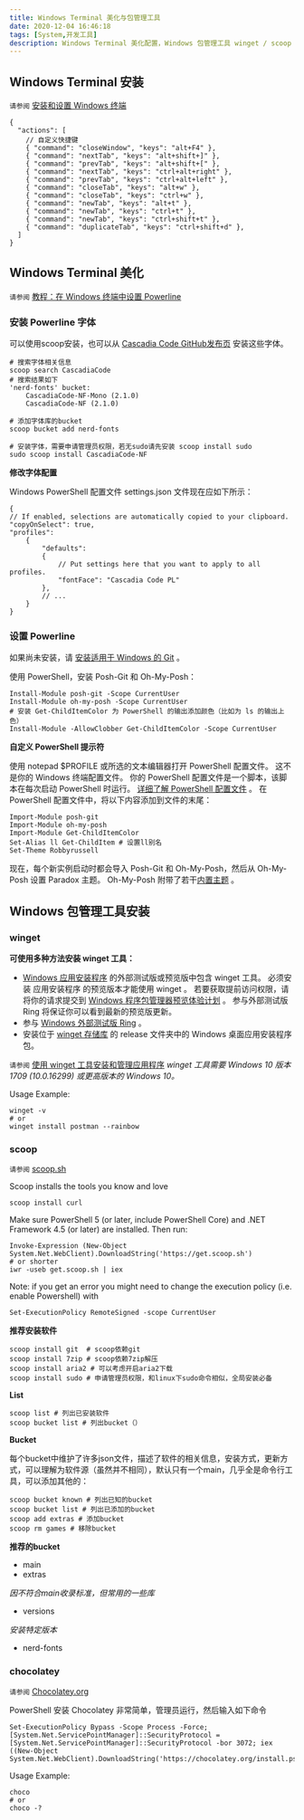 ```yaml
---
title: Windows Terminal 美化与包管理工具
date: 2020-12-04 16:46:18
tags: [System,开发工具]
description: Windows Terminal 美化配置，Windows 包管理工具 winget / scoop / chocolatey 的安装使用。
---
```


## Windows Terminal 安装

`请参阅` [安装和设置 Windows 终端](https://docs.microsoft.com/zh-cn/windows/terminal/get-started)

```json5
{
  "actions": [
    // 自定义快捷键
    { "command": "closeWindow", "keys": "alt+F4" },
    { "command": "nextTab", "keys": "alt+shift+]" },
    { "command": "prevTab", "keys": "alt+shift+[" },
    { "command": "nextTab", "keys": "ctrl+alt+right" },
    { "command": "prevTab", "keys": "ctrl+alt+left" },
    { "command": "closeTab", "keys": "alt+w" },
    { "command": "closeTab", "keys": "ctrl+w" },
    { "command": "newTab", "keys": "alt+t" },
    { "command": "newTab", "keys": "ctrl+t" },
    { "command": "newTab", "keys": "ctrl+shift+t" },
    { "command": "duplicateTab", "keys": "ctrl+shift+d" },
  ]
}
```

## Windows Terminal 美化

`请参阅` [教程：在 Windows 终端中设置 Powerline](https://docs.microsoft.com/zh-cn/windows/terminal/tutorials/powerline-setup)

### 安装 Powerline 字体

可以使用scoop安装，也可以从 [Cascadia Code GitHub发布页](https://github.com/microsoft/cascadia-code/releases) 安装这些字体。

```shell script
# 搜索字体相关信息
scoop search CascadiaCode
# 搜索结果如下
'nerd-fonts' bucket:
    CascadiaCode-NF-Mono (2.1.0)
    CascadiaCode-NF (2.1.0)

# 添加字体库的bucket
scoop bucket add nerd-fonts

# 安装字体，需要申请管理员权限，若无sudo请先安装 scoop install sudo
sudo scoop install CascadiaCode-NF
```

**修改字体配置**

Windows PowerShell 配置文件 settings.json 文件现在应如下所示：

```json5
{
// If enabled, selections are automatically copied to your clipboard.
"copyOnSelect": true,
"profiles":
    {
        "defaults":
        {
            // Put settings here that you want to apply to all profiles.
            "fontFace": "Cascadia Code PL"
        },
        // ...
    }
}
```

### 设置 Powerline

如果尚未安装，请 [安装适用于 Windows 的 Git](https://git-scm.com/downloads) 。

使用 PowerShell，安装 Posh-Git 和 Oh-My-Posh：

```shell script
Install-Module posh-git -Scope CurrentUser
Install-Module oh-my-posh -Scope CurrentUser
# 安装 Get-ChildItemColor 为 PowerShell 的输出添加颜色（比如为 ls 的输出上色）
Install-Module -AllowClobber Get-ChildItemColor -Scope CurrentUser
```

**自定义 PowerShell 提示符**

使用 notepad $PROFILE 或所选的文本编辑器打开 PowerShell 配置文件。 这不是你的 Windows 终端配置文件。 你的 PowerShell 配置文件是一个脚本，该脚本在每次启动 PowerShell 时运行。 [详细了解 PowerShell 配置文件](https://docs.microsoft.com/zh-cn/powershell/module/microsoft.powershell.core/about/about_profiles?view=powershell-7) 。
在 PowerShell 配置文件中，将以下内容添加到文件的末尾：

```shell script
Import-Module posh-git
Import-Module oh-my-posh
Import-Module Get-ChildItemColor
Set-Alias ll Get-ChildItem # 设置ll别名
Set-Theme Robbyrussell
```

现在，每个新实例启动时都会导入 Posh-Git 和 Oh-My-Posh，然后从 Oh-My-Posh 设置 Paradox 主题。 Oh-My-Posh 附带了若干[内置主题](https://github.com/JanDeDobbeleer/oh-my-posh#themes) 。

## Windows 包管理工具安装

### winget

**可使用多种方法安装 winget 工具：**

- [Windows 应用安装程序](https://www.microsoft.com/p/app-installer/9nblggh4nns1?ocid=9nblggh4nns1_ORSEARCH_Bing&rtc=1&activetab=pivot:overviewtab) 的外部测试版或预览版中包含 winget 工具。 必须安装 应用安装程序 的预览版本才能使用 winget 。 若要获取提前访问权限，请将你的请求提交到 [Windows 程序包管理器预览体验计划](https://aka.ms/AppInstaller_InsiderProgram) 。 参与外部测试版 Ring 将保证你可以看到最新的预览版更新。
- 参与 [Windows 外部测试版 Ring](https://insider.windows.com/) 。
- 安装位于 [winget 存储库](https://github.com/microsoft/winget-cli) 的 release 文件夹中的 Windows 桌面应用安装程序包。

`请参阅` [使用 winget 工具安装和管理应用程序](https://docs.microsoft.com/zh-cn/windows/package-manager/winget/)
_winget 工具需要 Windows 10 版本 1709 (10.0.16299) 或更高版本的 Windows 10。_

Usage Example:

```shell script
winget -v
# or
winget install postman --rainbow
```

### scoop

`请参阅` [scoop.sh](https://scoop.sh/)

Scoop installs the tools you know and love

```shell script
scoop install curl
```

Make sure PowerShell 5 (or later, include PowerShell Core) and .NET Framework 4.5 (or later) are installed. Then run:

```shell script
Invoke-Expression (New-Object System.Net.WebClient).DownloadString('https://get.scoop.sh')
# or shorter
iwr -useb get.scoop.sh | iex
```

Note: if you get an error you might need to change the execution policy (i.e. enable Powershell) with

```shell script
Set-ExecutionPolicy RemoteSigned -scope CurrentUser
```

**推荐安装软件**

```shell script
scoop install git  # scoop依赖git
scoop install 7zip # scoop依赖7zip解压
scoop install aria2 # 可以考虑开启aria2下载
scoop install sudo # 申请管理员权限，和linux下sudo命令相似，全局安装必备
```

**List**

```shell script
scoop list # 列出已安装软件
scoop bucket list # 列出bucket（）
```

**Bucket**

每个bucket中维护了许多json文件，描述了软件的相关信息，安装方式，更新方式，可以理解为软件源（虽然并不相同），默认只有一个main，几乎全是命令行工具，可以添加其他的：

```shell script
scoop bucket known # 列出已知的bucket
scoop bucket list # 列出已添加的bucket
scoop add extras # 添加bucket
scoop rm games # 移除bucket
```

**推荐的bucket**

- main
- extras

_因不符合main收录标准，但常用的一些库_

- versions

_安装特定版本_

- nerd-fonts


### chocolatey

`请参阅` [Chocolatey.org](https://chocolatey.org/install#individual)

PowerShell 安装 Chocolatey 非常简单，管理员运行，然后输入如下命令

```shell script
Set-ExecutionPolicy Bypass -Scope Process -Force; [System.Net.ServicePointManager]::SecurityProtocol = [System.Net.ServicePointManager]::SecurityProtocol -bor 3072; iex ((New-Object System.Net.WebClient).DownloadString('https://chocolatey.org/install.ps1'))
```

Usage Example:

```shell script
choco
# or
choco -?
```
